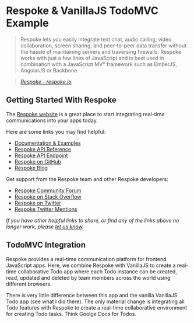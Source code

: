 # Respoke & VanillaJS TodoMVC Example

> Respoke lets you easily integrate text chat, audio calling, video collaboration, screen sharing, and peer-to-peer data transfer without the hassle of maintaining servers and traversing firewalls. Respoke works with just a few lines of JavaScript and is best used in combination with a JavaScript MV* framework such as EmberJS, AngularJS or Backbone.

> _[Respoke - respoke.io](https://www.respoke.io)_


## Getting Started With Respoke

The [Respoke website](https://www.respoke.io) is a great place to start integrating real-time communications into your apps today.

Here are some links you may find helpful:

* [Documentation & Examples](https://docs.respoke.io/)
* [Respoke API Reference](https://raml.respoke.io/)
* [Respoke API Endpoint](https://api.respoke.io/)
* [Respoke on GitHub](https://github.com/respoke)
* [Respoke Blog](http://blog.respoke.io/)

Get support from the Respoke team and other Respoke developers:

* [Respoke Community Forum](http://community.respoke.io/)
* [Respoke on Stack Overflow](http://stackoverflow.com/questions/tagged/respoke)
* [Respoke on Twitter](https://twitter.com/respoke)
* [Respoke Twitter Mentions](https://twitter.com/hashtag/respoke)

_If you have other helpful links to share, or find any of the links above no longer work, please [let us know](https://github.com/tastejs/todomvc/issues)._

## TodoMVC Integration

Respoke provides a real-time communication platform for frontend JavaScript apps. Here,
we combine Respoke with VanillaJS to create a real-time collaborative Todo app where each Todo instance can be created, read, updated and deleted by team members across the world using different browsers.

There is very little difference between this app and the vanilla VanillaJS
Todo app (see what I did there). The only material change is integrating all Todo features with Respoke to create a real-time collaborative environment for creating Todo tasks. Think Goolge Docs for Todos.
